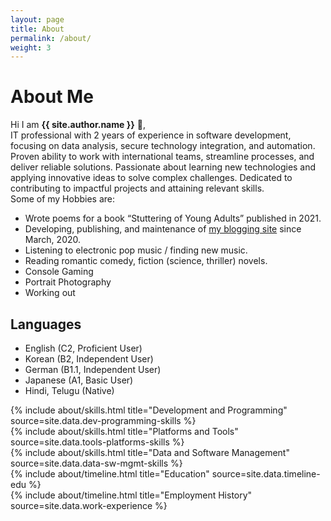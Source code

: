```yaml
---
layout: page
title: About
permalink: /about/
weight: 3
---
```


# **About Me**

Hi I am **{{ site.author.name }}** :wave:,<br>
IT professional with 2 years of experience in software development, focusing on data analysis, secure technology integration, and automation. Proven ability to work with international teams, streamline processes, and deliver reliable solutions. Passionate about learning new technologies and applying innovative ideas to solve complex challenges. Dedicated to contributing to impactful projects and attaining relevant skills. <br>
Some of my Hobbies are:
- Wrote poems for a book “Stuttering of Young Adults” published in 2021.
- Developing, publishing, and maintenance of [my blogging site](https://betweentheverses.in) since March, 2020.
- Listening to electronic pop music / finding new music.
- Reading romantic comedy, fiction (science, thriller) novels.
- Console Gaming
- Portrait Photography
- Working out

## Languages
* English (C2, Proficient User)
* Korean (B2, Independent User)
* German (B1.1, Independent User)
* Japanese (A1, Basic User)
* Hindi, Telugu (Native)
<!-- CEFR descriptions -->

<!-- skills -->
<div class="row">
{% include about/skills.html title="Development and Programming" source=site.data.dev-programming-skills %}
</div>

<div class="row">
{% include about/skills.html title="Platforms and Tools" source=site.data.tools-platforms-skills %}
</div> 

<div class="row">
{% include about/skills.html title="Data and Software Management" source=site.data.data-sw-mgmt-skills %}
</div>

<!-- education -->
<div class="row">
{% include about/timeline.html title="Education" source=site.data.timeline-edu %}
</div>

<!-- work experience -->
<div class="row">
{% include about/timeline.html title="Employment History" source=site.data.work-experience %}
</div>
